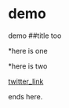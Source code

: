 # demo
demo
##title too

*here is one

*here is two

[twitter_link](https://www.Twitter.com)

ends here.

